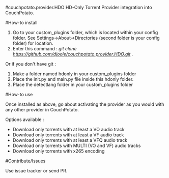 #couchpotato.provider.HDO
HD-Only Torrent Provider integration into CouchPotato.

#How-to install

1. Go to your custom_plugins folder, which is located within your config folder.
See Settings->About->Directories (second folder is your config folder) for location.
2. Enter this command : *git clone https://github.com/djoole/couchpotato.provider.HDO.git .*

Or if you don't have git :
1. Make a folder named hdonly in your custom_plugins folder
2. Place the init.py and main.py file inside this hdonly folder.
3. Place the detectlang folder in your custom_plugins folder

#How-to use

Once installed as above, go about activating the provider as you would with any other provider in CouchPotato.

Options available :
- Download only torrents with at least a VO audio track
- Download only torrents with at least a VF audio track
- Download only torrents with at least a VFQ audio track
- Download only torrents with MULTI (VO and VF) audio tracks
- Download only torrents with x265 encoding

#Contribute/Issues

Use issue tracker or send PR.
